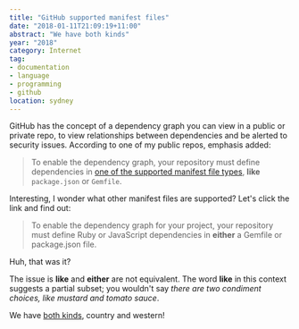 ```yaml
---
title: "GitHub supported manifest files"
date: "2018-01-11T21:09:19+11:00"
abstract: "We have both kinds"
year: "2018"
category: Internet
tag:
- documentation
- language
- programming
- github
location: sydney
---
```

GitHub has the concept of a dependency graph you can view in a public or private repo, to view relationships between dependencies and be alerted to security issues. According to one of my  public repos, emphasis added:

> To enable the dependency graph, your repository must define dependencies in [one of the supported manifest file types], **like** `package.json` or `Gemfile`. 

Interesting, I wonder what other manifest files are supported? Let's click the link and find out:

> To enable the dependency graph for your project, your repository must define Ruby or JavaScript dependencies in **either** a Gemfile or package.json file.

Huh, that was it?

The issue is **like** and **either** are not equivalent. The word **like** in this context suggests a partial subset; you wouldn't say *there are two condiment choices, like mustard and tomato sauce*.

We have [both kinds], country and western!

[one of the supported manifest file types]: https://help.github.com/articles/listing-the-packages-that-a-repository-depends-on
[both kinds]: http://bluesbrothersofficialsite.com/gi-174026-we-have-both-kinds-country-and-western.html

